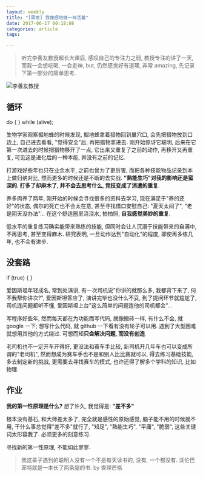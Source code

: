 ```yaml
---
layout: weekly
title: "[周常] 我像掘地蜂一样活着"
date: 2017-06-17 00:18:08
categories: article
tags:

---
```


> 听完李善友教授超长大课后, 感叹自己的专注力之弱, 教授专注的讲了一天, 而我一会想吃喝, 一会走神, but, 仍然感觉好有道理, 非常 amazing, 先记录下第一部分的简单思考.

![李善友教授](http://upload-images.jianshu.io/upload_images/1286586-f41fcd70b0ea84ef.png?imageMogr2/auto-orient/strip%7CimageView2/2/w/1240)

## 循环

do {
} while (alive);

生物学家观察掘地蜂的时候发现, 掘地蜂拿着猎物回到巢穴口, 会先把猎物放到口边上, 自己进去看看, "觉得安全"后, 再把猎物拿进去. 刚开始惊讶它聪明, 后来在它第一次进去的时候把猎物移开了一点, 它出来又重复了之前的动作, 再移开又再重复, 可见这是进化后的一种本能, 并没有之前的记忆.

打游戏好些年也只在业余水平, 之前也曾为了更厉害, 而把各种技能物品记录到本上做归纳对比, 然而更多的时候还是不断的去实战. **"熟能生巧"**对我的影响还是蛮深的. 打多了却麻木了, 并不会去思考什么, 竞技变成了**消遣的重复**.

养多肉养了两年, 刚开始的时候会寻找很多的资料去学习, 现在满足于"养的还好"的状态, 偶尔的死亡也不会太在意, 甚至寻找借口安慰自己: "夏天太闷了", "老是阴天没办法"... 在这个舒适圈里浇浇水, 拍拍照, **自我感觉美妙的重复**.

低水平的重复练习确实能带来熟练的技能, 但同时会让人沉溺于技能带来的自满中, 不再思考, 甚至变得麻木. 研究表明, 一旦动作达到"自动化"的程度, 即使再多练几年, 也不会有进步.

## 没套路

if (true) {
}

爱因斯坦年轻成名, 常到处演讲, 有一次司机说"你讲的就那么多, 我都背下来了, 何不我帮你讲次?", 爱因斯坦答应了, 演讲完毕也没什么不妥, 到了提问环节就尴尬了, 司机连问题都听不懂, 爱因斯坦上台"这么简单的问题连他的司机都会"...

写程序好些年, 然而每天都在为功能而写代码, 就像搬砖一样, 有什么不会, 就 google 一下; 想写什么代码, 就 github 一下看有没有轮子可以用. 遇到了大型困难就想用其他的方式绕过. 可想而知**只会解决问题, 而没有创造**.

老司机也不一定开车开得好, 更没法和赛车手比较, 新司机开几年车也可以变成所谓的"老司机", 然而想成为赛车手也不是和别人比比赛就可以, 得去练习基础技能, 多去制定新的挑战, 更需要去寻找赛车的模式, 也许还得了解多个学科的知识, 比如物理.

## 作业

**我的第一性原理是什么?**
想了许久, 我觉得是: **"差不多"**

根本没有基石, 和大师差太多了, 完全就是感性的原始感觉, 脑子能不用的时候就不用, 干什么事总觉得"差不多"就行了, "知足", "熟能生巧", "平庸", "脆弱", 这些关键词太形容我了. 必须更多的刻意练习. 

寻找新的第一性原理, 不能如此寥寥.

> 我这辈子遇到的聪明人没有一个不是每天读书的, 没有, 一个都没有. 沃伦巴菲特就是一本长了两条腿的书.  by 查理芒格

